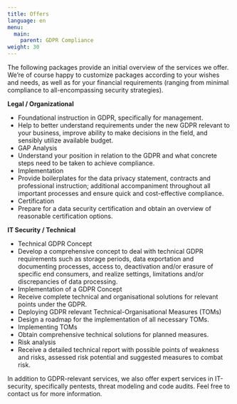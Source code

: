 ```yaml
---
title: Offers
language: en
menu:
  main:
    parent: GDPR Compliance
weight: 30
---
```


The following packages provide an initial overview of the services we offer. We’re of course happy to customize packages according to your wishes and needs, as well as for your financial requirements (ranging from minimal compliance to all-encompassing security strategies).  


**Legal / Organizational**

* Foundational instruction in GDPR, specifically for management.
 * Help to better understand requirements under the new GDPR relevant to your business, improve ability to make decisions in the field, and sensibly utilize available budget.
* GAP Analysis
 * Understand your position in relation to the GDPR and what concrete steps need to be taken to achieve compliance.
* Implementation
 * Provide boilerplates for the data privacy statement, contracts and professional instruction; additional accompaniment throughout all important processes and ensure quick and cost-effective compliance.
* Certification
 * Prepare for a data security certification and obtain an overview of reasonable certification options.


**IT Security / Technical**

* Technical GDPR Concept
 * Develop a comprehensive concept to deal with technical GDPR requirements such as storage periods, data exportation and documenting processes, access to, deactivation and/or erasure of specific end consumers, and realize settings, limitations and/or discrepancies of data processing.
* Implementation of a GDPR Concept
 * Receive complete technical and organisational solutions for relevant points under the GDPR.
* Deploying GDPR relevant Technical-Organisational Measures (TOMs)
 * Design a roadmap for the implementation of all necessary TOMs.
* Implementing TOMs
 * Obtain comprehensive technical solutions for planned measures.
* Risk analysis
 *  Receive a detailed technical report with possible points of weakness and risks, assessed risk potential and suggested measures to combat risk.

In addition to GDPR-relevant services, we also offer expert services in IT-security, specifically pentests, threat modeling and code audits. Feel free to contact us for more information.

